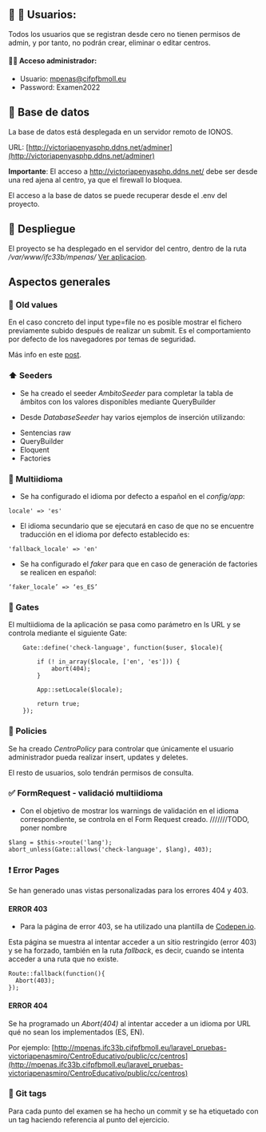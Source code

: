 ## 👤 👤 Usuarios:
Todos los usuarios que se registran desde cero no tienen permisos de admin, y por tanto, no podrán crear, eliminar o editar centros.

#### 👩‍🏫 Acceso administrador:
* Usuario: mpenas@cifpfbmoll.eu
* Password: Examen2022

## 💾 Base de datos
La base de datos está desplegada en un servidor remoto de IONOS.

URL: [http://victoriapenyasphp.ddns.net/adminer](http://victoriapenyasphp.ddns.net/adminer)

**Importante**: El acceso a http://victoriapenyasphp.ddns.net/ debe ser desde una red ajena al centro, ya que el firewall lo bloquea.

El acceso a la base de datos se puede recuperar desde el .env del proyecto.

## 🚀 Despliegue

El proyecto se ha desplegado en el servidor del centro, dentro de la ruta */var/www/ifc33b/mpenas/* [Ver aplicacion](http://mpenas.ifc33b.cifpfbmoll.eu/laravel_pruebas-victoriapenasmiro/CentroEducativo/public/es/centros).

## Aspectos generales
### 🔁 Old values
En el caso concreto del input type=file no es posible mostrar el fichero previamente subido después de realizar un submit. Es el comportamiento por defecto de los navegadores por temas de seguridad.

Más info en este [post](https://stackoverflow.com/questions/16365668/pre-populate-html-form-file-input).

### ⬆️ Seeders

* Se ha creado el seeder *AmbitoSeeder* para completar la tabla de ámbitos con los valores disponibles mediante QueryBuilder

* Desde *DatabaseSeeder* hay varios ejemplos de inserción utilizando:

- Sentencias raw
- QueryBuilder
- Eloquent
- Factories

### 🔡 Multiidioma
* Se ha configurado el idioma por defecto a español en el *config/app*:

~~~
locale' => 'es'
~~~

* El idioma secundario que se ejecutará en caso de que no se encuentre traducción en el idioma por defecto establecido es:

~~~
'fallback_locale' => 'en'
~~~

* Se ha configurado el *faker* para que en caso de generación de factories se realicen en español:

~~~
‘faker_locale’ => ‘es_ES’
~~~

### 🚪 Gates
El multiidioma de la aplicación se pasa como parámetro en ls URL y se controla mediante el siguiente Gate:

~~~
    Gate::define('check-language', function($user, $locale){

        if (! in_array($locale, ['en', 'es'])) {
            abort(404);
        }

        App::setLocale($locale);

        return true;
    });
~~~

### 🔐 Policies
Se ha creado *CentroPolicy* para controlar que únicamente el usuario administrador pueda realizar insert, updates y deletes.

El resto de usuarios, solo tendrán permisos de consulta.

### ✅ FormRequest - validació multiidioma
* Con el objetivo de mostrar los warnings de validación en el idioma correspondiente, se controla en el Form Request creado. ///////TODO, poner nombre

~~~
$lang = $this->route('lang');
abort_unless(Gate::allows('check-language', $lang), 403);
~~~

### ❗ Error Pages
Se han generado unas vistas personalizadas para los errores 404 y 403.

#### ERROR 403

* Para la página de error 403, se ha utilizado una plantilla de [Codepen.io](https://codepen.io/Mansoour/pen/LgGGvm).

Esta página se muestra al intentar acceder a un sitio restringido (error 403) y se ha forzado, también en la ruta *fallback*, es decir, cuando se intenta acceder a una ruta que no existe.

~~~
Route::fallback(function(){
  Abort(403);
});
~~~

#### ERROR 404

Se ha programado un *Abort(404)* al intentar acceder a un idioma por URL qué no sean los implementados (ES, EN).

Por ejemplo: [http://mpenas.ifc33b.cifpfbmoll.eu/laravel_pruebas-victoriapenasmiro/CentroEducativo/public/cc/centros](http://mpenas.ifc33b.cifpfbmoll.eu/laravel_pruebas-victoriapenasmiro/CentroEducativo/public/cc/centros)

### 🔖 Git tags
Para cada punto del examen se ha hecho un commit y se ha etiquetado con un tag haciendo referencia al punto del ejercicio.



